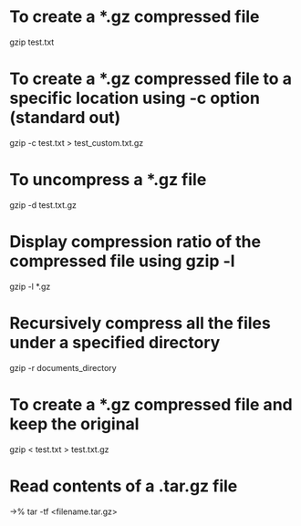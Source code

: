 # To create a *.gz compressed file
gzip test.txt

# To create a *.gz compressed file to a specific location using -c option (standard out)
gzip -c test.txt > test_custom.txt.gz

# To uncompress a *.gz file
gzip -d test.txt.gz

# Display compression ratio of the compressed file using gzip -l
gzip -l *.gz

# Recursively compress all the files under a specified directory
gzip -r documents_directory

# To create a *.gz compressed file and keep the original

gzip < test.txt > test.txt.gz

# Read contents of a .tar.gz file

->% tar -tf <filename.tar.gz>

